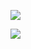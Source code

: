 ![](https://github-readme-stats.vercel.app/api?username=devdyna&show_icons=true&theme=onedark) 


![](https://github-readme-stats.vercel.app/api/top-langs/?username=devdyna&layout=compact&theme=onedark) 


